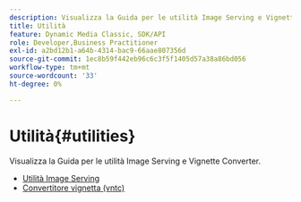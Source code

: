 ```yaml
---
description: Visualizza la Guida per le utilità Image Serving e Vignette Converter.
title: Utilità
feature: Dynamic Media Classic, SDK/API
role: Developer,Business Practitioner
exl-id: a2bd12b1-a64b-4314-bac9-66aae807356d
source-git-commit: 1ec8b59f442eb96c6c3f5f1405d57a38a86bd056
workflow-type: tm+mt
source-wordcount: '33'
ht-degree: 0%

---
```


# Utilità{#utilities}

Visualizza la Guida per le utilità Image Serving e Vignette Converter.

* [Utilità Image Serving](/help/aem-is-ir-api/is-api/is-utils/utilities/c-utils-home.md)
* [Convertitore vignetta (vntc)](/help/aem-is-ir-api/utilities/c-ir-vignette-converter-vntc/c-ir-vignette-converter-vntc.md)
